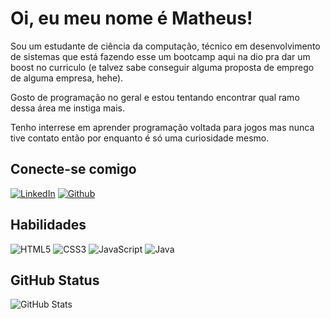 # Oi, eu meu nome é Matheus!

Sou um estudante de ciência da computação, técnico em desenvolvimento de sistemas que está fazendo esse um bootcamp aqui na dio pra dar um boost no curriculo (e talvez sabe conseguir alguma proposta de emprego de alguma empresa, hehe).

Gosto de programação no geral e estou tentando encontrar qual ramo dessa área me instiga mais. 

Tenho interrese em aprender programação voltada para jogos mas nunca tive contato então por enquanto é só uma curiosidade mesmo.

## Conecte-se comigo

[![LinkedIn](https://img.shields.io/badge/LinkedIn-000?style=for-the-badge&logo=linkedin&logoColor=0E76A8)](https://www.linkedin.com/in/matheusmartinsgarcia/)
[![Github](https://img.shields.io/badge/Github-000?style=for-the-badge&logo=Github)](https://github.com/RustyMatt)

## Habilidades

![HTML5](https://img.shields.io/badge/HTML5-000?style=for-the-badge&logo=html5)
![CSS3](https://img.shields.io/badge/CSS3-000?style=for-the-badge&logo=css3&logoColor=264CE4)
![JavaScript](https://img.shields.io/badge/JavaScript-000?style=for-the-badge&logo=javascript)
![Java](https://img.shields.io/badge/Java-000?style=for-the-badge&logo=java)

## GitHub Status

![GitHub Stats](https://github-readme-stats.vercel.app/api?username=RustyMatt&theme=transparent&bg_color=000&border_color=30A3DC&show_icons=true&icon_color=30A3DC&title_color=E94D5F&text_color=FFF&hide_title=true&hide=stars)